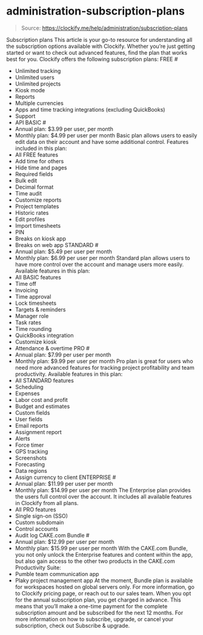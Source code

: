# administration-subscription-plans

> Source: https://clockify.me/help/administration/subscription-plans

Subscription plans
This article is your go-to resource for understanding all the subscription options available with Clockify. Whether you’re just getting started or want to check out advanced features, find the plan that works best for you.
Clockify offers the following subscription plans:
FREE #
- Unlimited tracking
- Unlimited users
- Unlimited projects
- Kiosk mode
- Reports
- Multiple currencies
- Apps and time tracking integrations (excluding QuickBooks)
- Support
- API
BASIC #
- Annual plan: $3.99 per user, per month
- Monthly plan: $4.99 per user per month
Basic plan allows users to easily edit data on their account and have some additional control. Features included in this plan:
- All FREE features
- Add time for others
- Hide time and pages
- Required fields
- Bulk edit
- Decimal format
- Time audit
- Customize reports
- Project templates
- Historic rates
- Edit profiles
- Import timesheets
- PIN
- Breaks on kiosk app
- Breaks on web app
STANDARD #
- Annual plan: $5.49 per user per month
- Monthly plan: $6.99 per user per month
Standard plan allows users to have more control over the account and manage users more easily. Available features in this plan:
- All BASIC features
- Time off
- Invoicing
- Time approval
- Lock timesheets
- Targets & reminders
- Manager role
- Task rates
- Time rounding
- QuickBooks integration
- Customize kiosk
- Attendance & overtime
PRO #
- Annual plan: $7.99 per user per month
- Monthly plan: $9.99 per user per month
Pro plan is great for users who need more advanced features for tracking project profitability and team productivity. Available features in this plan:
- All STANDARD features
- Scheduling
- Expenses
- Labor cost and profit
- Budget and estimates
- Custom fields
- User fields
- Email reports
- Assignment report
- Alerts
- Force timer
- GPS tracking
- Screenshots
- Forecasting
- Data regions
- Assign currency to client
ENTERPRISE #
- Annual plan: $11.99 per user per month
- Monthly plan: $14.99 per user per month
The Enterprise plan provides the users full control over the account. It includes all available features in Clockify from all plans.
- All PRO features
- Single sign-on (SSO)
- Custom subdomain
- Control accounts
- Audit log
CAKE.com Bundle #
- Annual plan: $12.99 per user per month
- Monthly plan: $15.99 per user per month
With the CAKE.com Bundle, you not only unlock the Enterprise features and content within the app, but also gain access to the other two products in the CAKE.com Productivity Suite:
- Pumble team communication app
- Plaky project management app
At the moment, Bundle plan is available for workspaces hosted on global servers only.
For more information, go to Clockify pricing page, or reach out to our sales team.
When you opt for the annual subscription plan, you get charged in advance. This means that you’ll make a one-time payment for the complete subscription amount and be subscribed for the next 12 months.
For more information on how to subscribe, upgrade, or cancel your subscription, check out Subscribe & upgrade.